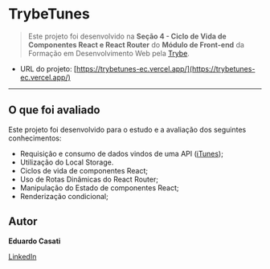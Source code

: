 # TrybeTunes

> Este projeto foi desenvolvido na **Seção 4 - Ciclo de Vida de Componentes React e React Router** do **Módulo de Front-end** da Formação em Desenvolvimento Web pela [Trybe](https://www.betrybe.com/).

- URL do projeto: [https://trybetunes-ec.vercel.app/](https://trybetunes-ec.vercel.app/)

---

## O que foi avaliado

Este projeto foi desenvolvido para o estudo e a avaliação dos seguintes conhecimentos:

- Requisição e consumo de dados vindos de uma API ([iTunes](https://developer.apple.com/library/archive/documentation/AudioVideo/Conceptual/iTuneSearchAPI/index.html));
- Utilização do Local Storage.
- Ciclos de vida de componentes React;
- Uso de Rotas Dinâmicas do React Router;
- Manipulação do Estado de componentes React;
- Renderização condicional;

## Autor

**Eduardo Casati**

[LinkedIn](https://www.linkedin.com/in/eduardo-casati/)
